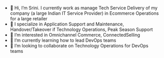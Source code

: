 - 👋 Hi, I’m Srini. I currently work as manage Tech Service Delivery of my company (a large Indian IT Service Provider) in Ecommerce Operations for a large retailer  
- :tiger: I specialize in Application Support and Maintenance, Handover/Takeover if Technology Operations,  Peak Season Support
- 👀 I’m interested in Omnichannel Commerce, ConnectedSelling
- 🌱 I’m currently learning how to lead DevOps teams
- 💞️ I’m looking to collaborate on Technology Operations for DevOps teams


<!---
srinitcs/srinitcs is a ✨ special ✨ repository because its `README.md` (this file) appears on your GitHub profile.
You can click the Preview link to take a look at your changes.
--->
